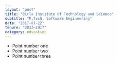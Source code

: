 ```yaml
---
layout: "post"
title: "Birla Institute of Technology and Science"
subtitle: "M.Tech. Software Engineering"
date: "2017-07-22"
tenure: "2013–2017"
category: education
---
```


- Point number one
- Point number two
- Point number three

<!--more-->
